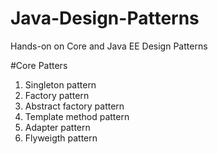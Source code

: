 # Java-Design-Patterns
Hands-on on Core and Java EE Design Patterns

#Core Patters 
1. Singleton pattern
2. Factory pattern
3. Abstract factory pattern
4. Template method pattern
5. Adapter pattern
6. Flyweigth pattern